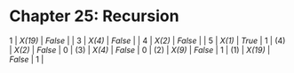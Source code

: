 # Chapter 25: Recursion


1 | *X(19)* | *False* | |
3 | *X(4)* | *False* | |
4 | *X(2)* | *False* | |
5 | *X(1)* | *True* | 1 |
(4) | *X(2)* | *False* | 0 |
(3) | *X(4)* | *False* | 0 |
(2) | *X(9)* | *False* | 1 |
(1) | *X(19)* | *False* | 1 |


